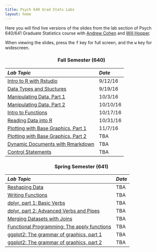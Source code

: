 ```yaml
---
title: Psych 640 Grad Stats Labs
layout: home
---
```

<style>
h3 {
  text-align: center;
}

h2, #main_content {
  color: black
}

table {
  margin-bottom: 8px;
}
</style>

Here you  will find live versions of the slides from the lab section of Psych 640/641 Graduate Statistics course with [Andrew Cohen](http://people.umass.edu/alc/) and [Will Hopper](http://people.umass.edu/whopper/).

When viewing the slides, press the <kbd>f</kbd> key for full screen, and the <kbd>w</kbd> key for widescreen.

### Fall Semester (640)

*Lab Topic* | *Date* 
:----------- | :------ 
[Intro to R with Rstudio](./labs/lab1_IntroToRwithRstudio.html) | 9/12/16
[Data Types and Stuctures](./labs/lab2_DataTypesandStructures.html) | 9/19/16
[Manipulating Data, Part 1](./labs/lab3_ManipulatingData.html) | 10/3/16
[Manipulating Data, Part 2](./labs/lab4_ManipulatingData2.html) | 10/10/16
[Intro to Functions](./labs/lab5_IntroductionToFunctions.html) | 10/17/16
[Reading Data into R](./labs/lab9_FileIO.html) | 10/31/16
[Plotting with Base Graphics, Part 1](./labs/lab7_basegraphics1.html) | 11/7/16
[Plotting with Base Graphics, Part 2](./labs/lab8_basegraphics2.html) | TBA
[Dynamic Documents with Rmarkdown](./labs/lab10_rmarkdown.html) | TBA
[Control Statements](./labs/lab6_control_statements.html) | TBA

### Spring Semester (641)

*Lab Topic* | *Date* 
:----------- | :------ 
[Reshaping Data](./labs/lab11_reshape.html) | TBA
[Writing Functions](./labs/lab12_functions.html)| TBA
[dplyr, part 1: Basic Verbs](./labs/lab13_dplyr1.html) | TBA
[dplyr, part 2: Advanced Verbs and Pipes](./labs/lab14_dplyr2.html) | TBA
[Merging Datasets with Joins](./labs/lab15_joins.html) |  TBA
[Functional Programming: The apply functions](./labs/lab16_apply.html) |TBA
[ggplot2: The grammar of graphics, part 1](./labs/lab17_ggplot.html) | TBA
[ggplot2: The grammar of graphics, part 2](./labs/lab18_ggplot2.html)| TBA

